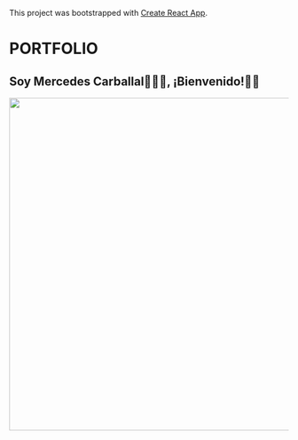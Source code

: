 This project was bootstrapped with [Create React App](https://github.com/facebook/create-react-app).

# PORTFOLIO

## Soy Mercedes Carballal👩🏻‍💻, ¡Bienvenido!👋🏻

[<img align="left" src="/Portfolio/src/assets/images/Video portfolio (3).gif" width="600px">][website]


[website]: https://mercarf.github.io/Portfolio/#/